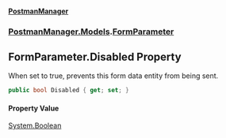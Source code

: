 #### [PostmanManager](PostmanManager.md 'PostmanManager')
### [PostmanManager.Models](PostmanManager.md#PostmanManager.Models 'PostmanManager.Models').[FormParameter](PostmanManager.md#PostmanManager.Models.FormParameter 'PostmanManager.Models.FormParameter')

## FormParameter.Disabled Property

When set to true, prevents this form data entity from being sent.

```csharp
public bool Disabled { get; set; }
```

#### Property Value
[System.Boolean](https://docs.microsoft.com/en-us/dotnet/api/System.Boolean 'System.Boolean')